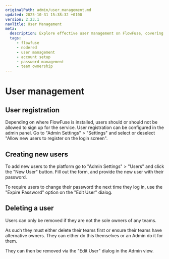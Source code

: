 ```yaml
---
originalPath: admin/user_management.md
updated: 2025-10-31 15:38:32 +0100
version: 2.23.1
navTitle: User Management
meta:
  description: Explore effective user management on FlowFuse, covering registration, user creation, password management, and team ownership.
  tags:
     - flowfuse
     - nodered
     - user management
     - account setup
     - password management
     - team ownership
---
```


# User management

## User registration

Depending on where FlowFuse is installed, users should or should not be allowed 
to sign up for the service. User registration can be configured in the admin panel.
Go to "Admin Settings" > "Settings" and select or deselect "Allow new users to register on the login screen".

## Creating new users

To add new users to the platform go to "Admin Settings" > "Users" and click the
"New User" button. Fill out the form, and provide the new user with their password.

To require users to change their password the next time they log in, use the "Expire Password" option
on the "Edit User" dialog.

## Deleting a user

Users can only be removed if they are not the sole owners of any teams.

As such they must either delete their teams first or ensure their teams have
alternative owners. They can either do this themselves or an Admin do it for them.

They can then be removed via the "Edit User" dialog in the Admin view.
